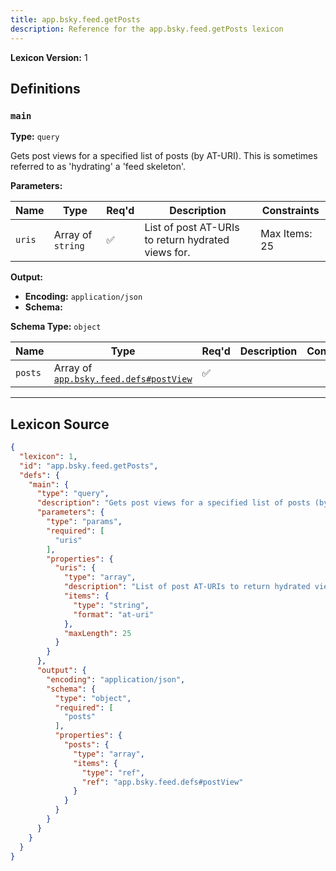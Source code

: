 ```yaml
---
title: app.bsky.feed.getPosts
description: Reference for the app.bsky.feed.getPosts lexicon
---
```

**Lexicon Version:** 1

## Definitions

<a name="main"></a>
### `main`

**Type:** `query`

Gets post views for a specified list of posts (by AT-URI). This is sometimes referred to as 'hydrating' a 'feed skeleton'.

**Parameters:**

| Name | Type | Req'd  | Description | Constraints |
|------|------|----------|-------------|-------------|
| `uris` | Array of `string` | ✅  | List of post AT-URIs to return hydrated views for. | Max Items: 25 |
**Output:**

- **Encoding:** `application/json`
- **Schema:**

**Schema Type:** `object`

| Name | Type | Req'd  | Description | Constraints |
|------|------|----------|-------------|-------------|
| `posts` | Array of [`app.bsky.feed.defs#postView`](/lexicons/app/bsky/feed/app-bsky-feed-defs#postview) | ✅  |  |  |

---

## Lexicon Source
```json
{
  "lexicon": 1,
  "id": "app.bsky.feed.getPosts",
  "defs": {
    "main": {
      "type": "query",
      "description": "Gets post views for a specified list of posts (by AT-URI). This is sometimes referred to as 'hydrating' a 'feed skeleton'.",
      "parameters": {
        "type": "params",
        "required": [
          "uris"
        ],
        "properties": {
          "uris": {
            "type": "array",
            "description": "List of post AT-URIs to return hydrated views for.",
            "items": {
              "type": "string",
              "format": "at-uri"
            },
            "maxLength": 25
          }
        }
      },
      "output": {
        "encoding": "application/json",
        "schema": {
          "type": "object",
          "required": [
            "posts"
          ],
          "properties": {
            "posts": {
              "type": "array",
              "items": {
                "type": "ref",
                "ref": "app.bsky.feed.defs#postView"
              }
            }
          }
        }
      }
    }
  }
}
```
